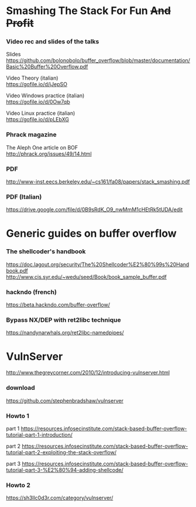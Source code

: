 # Smashing The Stack For Fun ~~And Profit~~

### Video rec and slides of the talks
Slides<br> 
https://github.com/bolonobolo/buffer_overflow/blob/master/documentation/Basic%20Buffer%20Overflow.pdf

Video Theory (italian)<br>
https://gofile.io/d/jJepSO

Video Windows practice (italian)<br>
https://gofile.io/d/0Ow7qb

Video Linux practice (italian)<br>
https://gofile.io/d/pLEbXG

### Phrack magazine 
The Aleph One article on BOF <br>
http://phrack.org/issues/49/14.html

### PDF
http://www-inst.eecs.berkeley.edu/~cs161/fa08/papers/stack_smashing.pdf

### PDF (Italian)
https://drive.google.com/file/d/0B9sRdK_O9_nwMmM1cHEtRk5tUDA/edit

# Generic guides on buffer overflow
### The shellcoder's handbook
https://doc.lagout.org/security/The%20Shellcoder%E2%80%99s%20Handbook.pdf<br>
http://www.cis.syr.edu/~wedu/seed/Book/book_sample_buffer.pdf<br>

### hackndo (french)
https://beta.hackndo.com/buffer-overflow/

### Bypass NX/DEP with ret2libc technique
https://nandynarwhals.org/ret2libc-namedpipes/


# VulnServer
http://www.thegreycorner.com/2010/12/introducing-vulnserver.html

### download
https://github.com/stephenbradshaw/vulnserver

### Howto 1
part 1
https://resources.infosecinstitute.com/stack-based-buffer-overflow-tutorial-part-1-introduction/

part 2
https://resources.infosecinstitute.com/stack-based-buffer-overflow-tutorial-part-2-exploiting-the-stack-overflow/

part 3
https://resources.infosecinstitute.com/stack-based-buffer-overflow-tutorial-part-3-%E2%80%94-adding-shellcode/

### Howto 2
https://sh3llc0d3r.com/category/vulnserver/
